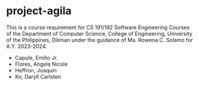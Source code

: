 # project-agila

This is a course requirement for CS 191/192 Software Engineering Courses of the Department of Computer Science, College of Engineering, University of the Philippines, Diliman under the guidance of Ma. Rowena C. Solamo for A.Y. 2023-2024.
- Capule, Emilio Jr.
- Flores, Angela Nicole
- Heffron, Joaquin
- Ko, Daryll Carlsten
